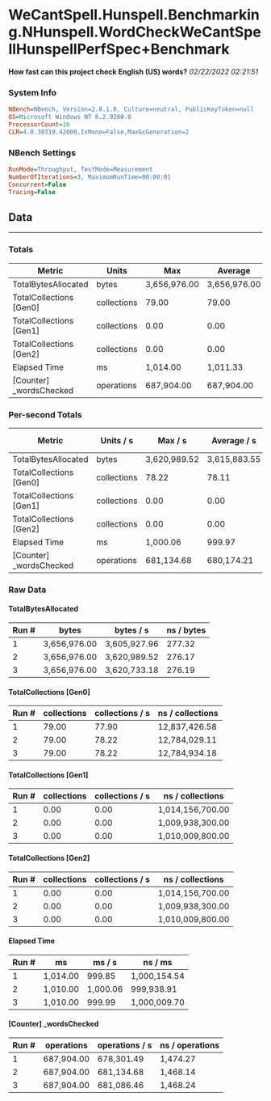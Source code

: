 ﻿# WeCantSpell.Hunspell.Benchmarking.NHunspell.WordCheckWeCantSpellHunspellPerfSpec+Benchmark
__How fast can this project check English (US) words?__
_02/22/2022 02:21:51_
### System Info
```ini
NBench=NBench, Version=2.0.1.0, Culture=neutral, PublicKeyToken=null
OS=Microsoft Windows NT 6.2.9200.0
ProcessorCount=16
CLR=4.0.30319.42000,IsMono=False,MaxGcGeneration=2
```

### NBench Settings
```ini
RunMode=Throughput, TestMode=Measurement
NumberOfIterations=3, MaximumRunTime=00:00:01
Concurrent=False
Tracing=False
```

## Data
-------------------

### Totals
|          Metric |           Units |             Max |         Average |             Min |          StdDev |
|---------------- |---------------- |---------------- |---------------- |---------------- |---------------- |
|TotalBytesAllocated |           bytes |    3,656,976.00 |    3,656,976.00 |    3,656,976.00 |            0.00 |
|TotalCollections [Gen0] |     collections |           79.00 |           79.00 |           79.00 |            0.00 |
|TotalCollections [Gen1] |     collections |            0.00 |            0.00 |            0.00 |            0.00 |
|TotalCollections [Gen2] |     collections |            0.00 |            0.00 |            0.00 |            0.00 |
|    Elapsed Time |              ms |        1,014.00 |        1,011.33 |        1,010.00 |            2.31 |
|[Counter] _wordsChecked |      operations |      687,904.00 |      687,904.00 |      687,904.00 |            0.00 |

### Per-second Totals
|          Metric |       Units / s |         Max / s |     Average / s |         Min / s |      StdDev / s |
|---------------- |---------------- |---------------- |---------------- |---------------- |---------------- |
|TotalBytesAllocated |           bytes |    3,620,989.52 |    3,615,883.55 |    3,605,927.96 |        8,622.75 |
|TotalCollections [Gen0] |     collections |           78.22 |           78.11 |           77.90 |            0.19 |
|TotalCollections [Gen1] |     collections |            0.00 |            0.00 |            0.00 |            0.00 |
|TotalCollections [Gen2] |     collections |            0.00 |            0.00 |            0.00 |            0.00 |
|    Elapsed Time |              ms |        1,000.06 |          999.97 |          999.85 |            0.11 |
|[Counter] _wordsChecked |      operations |      681,134.68 |      680,174.21 |      678,301.49 |        1,622.00 |

### Raw Data
#### TotalBytesAllocated
|           Run # |           bytes |       bytes / s |      ns / bytes |
|---------------- |---------------- |---------------- |---------------- |
|               1 |    3,656,976.00 |    3,605,927.96 |          277.32 |
|               2 |    3,656,976.00 |    3,620,989.52 |          276.17 |
|               3 |    3,656,976.00 |    3,620,733.18 |          276.19 |

#### TotalCollections [Gen0]
|           Run # |     collections | collections / s |ns / collections |
|---------------- |---------------- |---------------- |---------------- |
|               1 |           79.00 |           77.90 |   12,837,426.58 |
|               2 |           79.00 |           78.22 |   12,784,029.11 |
|               3 |           79.00 |           78.22 |   12,784,934.18 |

#### TotalCollections [Gen1]
|           Run # |     collections | collections / s |ns / collections |
|---------------- |---------------- |---------------- |---------------- |
|               1 |            0.00 |            0.00 |1,014,156,700.00 |
|               2 |            0.00 |            0.00 |1,009,938,300.00 |
|               3 |            0.00 |            0.00 |1,010,009,800.00 |

#### TotalCollections [Gen2]
|           Run # |     collections | collections / s |ns / collections |
|---------------- |---------------- |---------------- |---------------- |
|               1 |            0.00 |            0.00 |1,014,156,700.00 |
|               2 |            0.00 |            0.00 |1,009,938,300.00 |
|               3 |            0.00 |            0.00 |1,010,009,800.00 |

#### Elapsed Time
|           Run # |              ms |          ms / s |         ns / ms |
|---------------- |---------------- |---------------- |---------------- |
|               1 |        1,014.00 |          999.85 |    1,000,154.54 |
|               2 |        1,010.00 |        1,000.06 |      999,938.91 |
|               3 |        1,010.00 |          999.99 |    1,000,009.70 |

#### [Counter] _wordsChecked
|           Run # |      operations |  operations / s | ns / operations |
|---------------- |---------------- |---------------- |---------------- |
|               1 |      687,904.00 |      678,301.49 |        1,474.27 |
|               2 |      687,904.00 |      681,134.68 |        1,468.14 |
|               3 |      687,904.00 |      681,086.46 |        1,468.24 |


